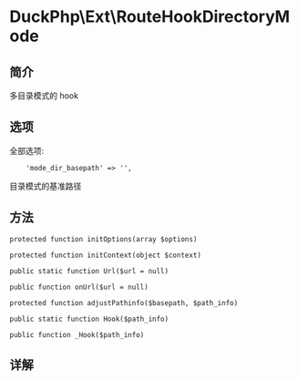 # DuckPhp\Ext\RouteHookDirectoryMode

## 简介
多目录模式的 hook

##### 
## 选项
全部选项:

        'mode_dir_basepath' => '',
目录模式的基准路径

## 方法

    protected function initOptions(array $options)

    protected function initContext(object $context)

    public static function Url($url = null)

    public function onUrl($url = null)

    protected function adjustPathinfo($basepath, $path_info)

    public static function Hook($path_info)

    public function _Hook($path_info)

## 详解





